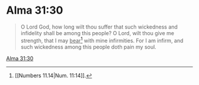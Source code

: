 # Alma 31:30

> O Lord God, how long wilt thou suffer that such wickedness and infidelity shall be among this people? O Lord, wilt thou give me strength, that I may <u>bear</u>[^a] with mine infirmities. For I am infirm, and such wickedness among this people doth pain my soul.

[Alma 31:30](https://www.churchofjesuschrist.org/study/scriptures/bofm/alma/31?lang=eng&id=p30#p30)


[^a]: [[Numbers 11.14|Num. 11:14]].  

